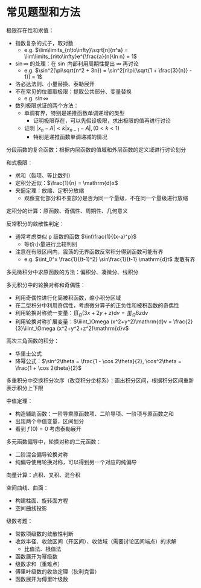 # 常见题型和方法

极限存在性和求值：

- 指数复杂的式子，取对数
  - e.g. $\lim\limits_{n\to\infty}\sqrt[n]{n^a} = \lim\limits_{n\to\infty}e^{\frac{a}{n}\ln n} = 1$
- $\sin\infty$ 的处理：在 $\sin$ 内部利用周期性提出 $\infty$ 再讨论
  - e.g. $\sin^2(\pi\sqrt{n^2 + 3n}) = \sin^2[n\pi(\sqrt{1 + \frac{3}{n}} - 1)] = 1$
- 洛必达法则、小量替换、泰勒展开
- 不在常见的位置取极限：提取公共部分、变量替换
  - e.g. $\sin \infty$
- 数列极限求证的两个方法：
  - 单调有界，特别是递推函数单调递增的类型
    - 证明极限存在，可以先假设极限，求出极限的值再进行讨论
  - 证明 $|x_n - A| < k|x_{n-1}-A|, (0<k<1)$
    - 特别是递推函数单调递减的情况

分段函数的复合函数：根据内层函数的值域和外层函数的定义域进行讨论划分

和式极限：

- 求和（裂项、等比数列）
- 定积分近似：$\frac{1}{n} = \mathrm{d}x$
- 夹逼定理：放缩、定积分放缩
  - 观察变化部分和不变部分是否为同一个量级，不在同一个量级进行放缩

定积分的计算：原函数、奇偶性、周期性、几何意义

反常积分的敛散性判定：

- 通常考虑类似 p 级数的函数 $\int\frac{1}{(x-a)^p}$
  - 等价小量进行比较判别
- 注意在有限区间内，震荡的无界函数反常积分得到函数可能有界
  - e.g. $\int_0^x \frac{1}{(t-1)^2} \sin\frac{1}{t-1} \mathrm{d}t$ 发散有界

多元微积分中求原函数的方法：偏积分、凑微分、线积分

多元积分中的轮换对称和奇偶性：

- 利用奇偶性进行化简被积函数，缩小积分区域
- 在二型积分中利用奇偶性，考虑微分算子的正负性和被积函数的奇偶性
- 利用轮换对称统一变量：$\iiint_\Omega (3x+2y+z)\mathrm{d}v = \iiint_\Omega 6z\mathrm{d}v$
- 利用轮换对称扩展变量：$\iiint_\Omega (x^2+y^2)\mathrm{d}v = \frac{2}{3}\iiint_\Omega (x^2+y^2+z^2)\mathrm{d}v$

高次三角函数的积分：

- 华里士公式
- 降幂公式：$\sin^2\theta = \frac{1 - \cos 2\theta}{2}, \cos^2\theta = \frac{1 + \cos 2\theta}{2}$

多重积分中交换积分次序（改变积分坐标系）：画出积分区间，根据积分区间重新表示积分上下限

中值定理：

- 构造辅助函数：一阶导乘原函数项、二阶导项、一阶项与原函数之和
- 出现两个中值变量，区间划分
- 看到 $f'(0) = 0$ 考虑泰勒展开

多元函数偏导中，轮换对称的二元函数：

- 二阶混合偏导轮换对称
- 纯偏导使用轮换对称，可以得到另一个对应的纯偏导

向量计算：点积、叉积、混合积

空间曲线、曲面：

- 构建柱面、旋转面方程
- 空间曲线投影

级数考题：

- 常数项级数的敛散性判断
- 收敛半径、收敛区间（开区间）、收敛域（需要讨论区间端点）的求解
  - 比值法、根值法
- 函数展开为幂级数
- 级数求和（重难点）
- 傅里叶级数的收敛定理（狄利克雷）
- 函数展开为傅里叶级数
